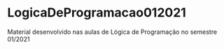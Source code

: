 # LogicaDeProgramacao012021
Material desenvolvido nas aulas de Lógica de Programação no semestre 01/2021
